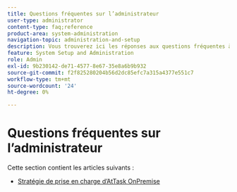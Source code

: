 ```yaml
---
title: Questions fréquentes sur l’administrateur
user-type: administrator
content-type: faq;reference
product-area: system-administration
navigation-topic: administration-and-setup
description: Vous trouverez ici les réponses aux questions fréquentes à l’intention des administrateurs de Workfront.
feature: System Setup and Administration
role: Admin
exl-id: 9b230142-de71-4577-8e67-35e8a6b9b932
source-git-commit: f2f825280204b56d2dc85efc7a315a4377e551c7
workflow-type: tm+mt
source-wordcount: '24'
ht-degree: 0%

---
```


# Questions fréquentes sur l’administrateur

Cette section contient les articles suivants :

* [Stratégie de prise en charge d’AtTask OnPremise](../../administration-and-setup/administrator-faqs/attask-onpremise-support-policy.md)

   <!--
  <li Migrating to another cluster</a> </li>
  -->
